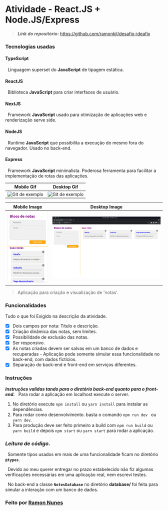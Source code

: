 # **Atividade - React.JS + Node.JS/Express**

>_**Link do repositório:**_ https://github.com/ramonkjl/desafio-ideafix

### **Tecnologias usadas**
#### **TypeScript**
&nbsp;
Linguagem superset do **JavaScript** de tipagem estática.
#### **ReactJS**
&nbsp;
Biblioteca **JavaScript** para criar interfaces de usuário.
#### **NextJS**
&nbsp;
Framework **JavaScript** usado para otimização de aplicações web e renderização serve side.
#### **NodeJS**
&nbsp;
Runtime **JavaScript** que possibilita a execução do mesmo fora do navegador. Usado no back-end.
#### **Express**
&nbsp;
Framework **JavaScript** minimalista. Poderosa ferramenta para facilitar a implementação de rotas das aplicações.

**Mobile Gif**                                                     | **Desktop Gif**
-------------------------------------------------------------------|--------------------------------
<img src="./images/mobile.gif" alt="Git de exemplo" width="400px" height="420px"/>|<img src="./images/desktop.gif" alt="Git de exemplo" width="1080px"/>

**Mobile Image**                                                   | **Desktop Image**
-------------------------------------------------------------------|--------------------------------
<img src="./images/mobile.png" alt="Git de exemplo" width="340px"/>|<img src="./images/desktop.png" alt="Git de exemplo" width="1080px"/>

> Aplicação para criação e visualização de 'notas'.

### **Funcionalidades**
Tudo o que foi Exigido na descrição da atividade.

- [x] Dois campos por nota: Título e descrição.
- [x] Criação dinâmica das notas, sem limites.
- [x] Possibilidade de exclusão das notas.
- [x] Ser responsivo.
- [x] As notas criadas devem ser salvas em um banco de dados e recuperadas - Aplicação pode somente simular essa funcionalidade no back-end, com dados fictícios.
- [x] Separação do back-end e front-end em serviços diferentes.

### **Instruções**
_**Instruções validas tando para o diretório back-end quanto para o front-end.**_
&nbsp;
Para rodar a aplicação em localhost execute o server.
1) No diretório execute ```npm install``` ou ```yarn install``` para instalar as dependências.
2) Para rodar como desenvolvimento. basta o comando ```npm run dev ``` ou ```yarn dev```.
3) Para produção deve ser feito primeiro a build com ```npm run build``` ou ```yarn build``` e depois ```npm start``` ou ```yarn start``` para rodar a aplicação.

### _**Leitura de código.**_
&nbsp;
Somente tipos usados em mais de uma funcionalidade ficam no diretório **```@types```**.

&nbsp;
Devido ao meu querer entregar no prazo estabelecido não fiz algumas verificações necessárias em uma 
aplicação real, nem escrevi testes.

&nbsp;
No back-end a classe **```NotesDatabase```** no diretório **database/** foi feita para simular a interação com um banco de dados.

### Feito por [Ramon Nunes](https://ramonnunes.vercel.app)